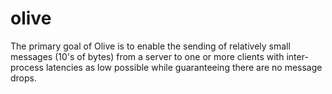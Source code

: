 # olive

The primary goal of Olive is to enable the sending of relatively small messages (10's of bytes) from a server to one or more clients with inter-process latencies as low possible while guaranteeing there are no message drops.
